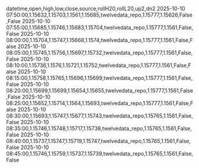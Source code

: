 datetime,open,high,low,close,source,rollH20,rollL20,up2,dn2
2025-10-10 07:50:00,1.15632,1.15703,1.1561,1.15685,twelvedata_repo,1.15777,1.15626,False,False
2025-10-10 07:55:00,1.15685,1.15746,1.15683,1.15704,twelvedata_repo,1.15777,1.1561,False,False
2025-10-10 08:00:00,1.15704,1.15747,1.15668,1.1574,twelvedata_repo,1.15777,1.1561,False,False
2025-10-10 08:05:00,1.15745,1.15756,1.15697,1.15732,twelvedata_repo,1.15777,1.1561,False,False
2025-10-10 08:10:00,1.15736,1.1576,1.15721,1.15752,twelvedata_repo,1.15777,1.1561,False,False
2025-10-10 08:15:00,1.15758,1.15765,1.15696,1.15699,twelvedata_repo,1.15777,1.1561,False,False
2025-10-10 08:20:00,1.15699,1.15699,1.15654,1.15655,twelvedata_repo,1.15777,1.1561,False,False
2025-10-10 08:25:00,1.15652,1.15714,1.1564,1.15693,twelvedata_repo,1.15777,1.1561,False,False
2025-10-10 08:30:00,1.15693,1.15747,1.15677,1.15743,twelvedata_repo,1.15765,1.1561,False,False
2025-10-10 08:35:00,1.15746,1.15748,1.15717,1.15738,twelvedata_repo,1.15765,1.1561,False,False
2025-10-10 08:40:00,1.15737,1.15747,1.15719,1.15747,twelvedata_repo,1.15765,1.1561,False,False
2025-10-10 08:45:00,1.15746,1.15759,1.15737,1.15739,twelvedata_repo,1.15765,1.1561,False,False
